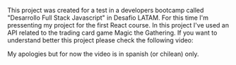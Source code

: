 This project was created for a test in a developers bootcamp called "Desarrollo Full Stack Javascript" in Desafio LATAM.
For this time I'm pressenting my project for the first React course.
In this project I've used an API related to the trading card game Magic the Gathering.
If you want to understand better this project please check the following video:

My apologies but for now the video is in spanish (or chilean) only.
